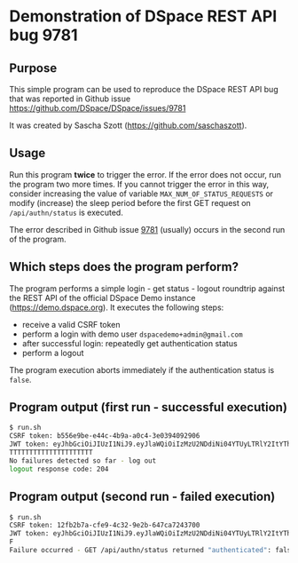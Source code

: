 # Demonstration of DSpace REST API bug 9781

## Purpose

This simple program can be used to reproduce the DSpace REST API bug that was
reported in Github issue https://github.com/DSpace/DSpace/issues/9781

It was created by Sascha Szott (https://github.com/saschaszott).

## Usage

Run this program **twice** to trigger the error. If the error does not occur,
run the program two more times. If you cannot trigger the error in this way,
consider increasing the value of variable `MAX_NUM_OF_STATUS_REQUESTS` or 
modify (increase) the sleep period before the first GET request on `/api/authn/status`
is executed.

The error described in Github issue [9781](https://github.com/DSpace/DSpace/issues/9781)
(usually) occurs in the second run of the program.

## Which steps does the program perform?

The program performs a simple login - get status - logout roundtrip against the REST API of
the official DSpace Demo instance (https://demo.dspace.org). It executes the following steps:

- receive a valid CSRF token
- perform a login with demo user `dspacedemo+admin@gmail.com`
- after successful login: repeatedly get authentication status
- perform a logout

The program execution aborts immediately if the authentication status is `false`.

## Program output (first run - successful execution)

```sh
$ run.sh
CSRF token: b556e9be-e44c-4b9a-a0c4-3e0394092906
JWT token: eyJhbGciOiJIUzI1NiJ9.eyJlaWQiOiIzMzU2NDdiNi04YTUyLTRlY2ItYThjMS03ZWJhYmIxOTliZGEiLCJzZyI6W10sImV4cCI6MTcyNDkyMjUyOCwiYXV0aGVudGljYXRpb25NZXRob2QiOiJwYXNzd29yZCJ9.5wuU-KTPM7Pp8jbvRc5i07hJRKEmHE9kYh0aarDMcbE
TTTTTTTTTTTTTTTTTTTTT
No failures detected so far - log out
logout response code: 204
```

## Program output (second run - failed execution)

```sh
$ run.sh
CSRF token: 12fb2b7a-cfe9-4c32-9e2b-647ca7243700
JWT token: eyJhbGciOiJIUzI1NiJ9.eyJlaWQiOiIzMzU2NDdiNi04YTUyLTRlY2ItYThjMS03ZWJhYmIxOTliZGEiLCJzZyI6W10sImV4cCI6MTcyNDkyMjU0MSwiYXV0aGVudGljYXRpb25NZXRob2QiOiJwYXNzd29yZCJ9.0OFtSPkk9nmObmOxngCjlTXMXxzdjvL99Q5oZ2Wmx9U
F
Failure occurred - GET /api/authn/status returned "authenticated": false
```
